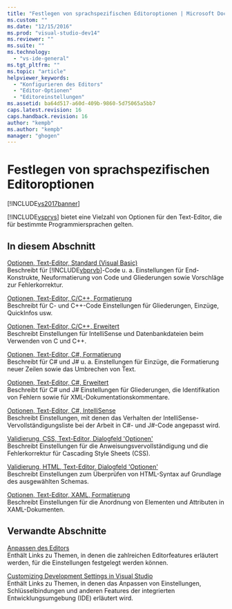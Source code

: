 ```yaml
---
title: "Festlegen von sprachspezifischen Editoroptionen | Microsoft Docs"
ms.custom: ""
ms.date: "12/15/2016"
ms.prod: "visual-studio-dev14"
ms.reviewer: ""
ms.suite: ""
ms.technology: 
  - "vs-ide-general"
ms.tgt_pltfrm: ""
ms.topic: "article"
helpviewer_keywords: 
  - "Konfigurieren des Editors"
  - "Editor-Optionen"
  - "Editoreinstellungen"
ms.assetid: ba64d517-a60d-409b-9860-5d75065a5bb7
caps.latest.revision: 16
caps.handback.revision: 16
author: "kempb"
ms.author: "kempb"
manager: "ghogen"
---
```

# Festlegen von sprachspezifischen Editoroptionen
[!INCLUDE[vs2017banner](../../code-quality/includes/vs2017banner.md)]

[!INCLUDE[vsprvs](../../code-quality/includes/vsprvs_md.md)] bietet eine Vielzahl von Optionen für den Text\-Editor, die für bestimmte Programmiersprachen gelten.  
  
## In diesem Abschnitt  
 [Optionen, Text\-Editor, Standard \(Visual Basic\)](../../ide/reference/options-text-editor-basic-visual-basic.md)  
 Beschreibt für [!INCLUDE[vbprvb](../../code-quality/includes/vbprvb_md.md)]\-Code u. a. Einstellungen für End\-Konstrukte, Neuformatierung von Code und Gliederungen sowie Vorschläge zur Fehlerkorrektur.  
  
 [Optionen, Text\-Editor, C\/C\+\+, Formatierung](../../ide/reference/options-text-editor-c-cpp-formatting.md)  
 Beschreibt für C\- und C\+\+\-Code Einstellungen für Gliederungen, Einzüge, QuickInfos usw.  
  
 [Optionen, Text\-Editor, C\/C\+\+, Erweitert](../../ide/reference/options-text-editor-c-cpp-advanced.md)  
 Beschreibt Einstellungen für IntelliSense und Datenbankdateien beim Verwenden von C und C\+\+.  
  
 [Optionen, Text\-Editor, C\#, Formatierung](../../ide/reference/options-text-editor-csharp-formatting.md)  
 Beschreibt für C\# und J\# u. a. Einstellungen für Einzüge, die Formatierung neuer Zeilen sowie das Umbrechen von Text.  
  
 [Optionen, Text\-Editor, C\#, Erweitert](../../ide/reference/options-text-editor-csharp-advanced.md)  
 Beschreibt für C\# und J\# Einstellungen für Gliederungen, die Identifikation von Fehlern sowie für XML\-Dokumentationskommentare.  
  
 [Optionen, Text\-Editor, C\#, IntelliSense](../../ide/reference/options-text-editor-csharp-intellisense.md)  
 Beschreibt Einstellungen, mit denen das Verhalten der IntelliSense\-Vervollständigungsliste bei der Arbeit in C\#\- und J\#\-Code angepasst wird.  
  
 [Validierung, CSS, Text\-Editor, Dialogfeld 'Optionen'](../Topic/Validation,%20CSS,%20Text%20Editor,%20Options%20Dialog%20Box.md)  
 Beschreibt Einstellungen für die Anweisungsvervollständigung und die Fehlerkorrektur für Cascading Style Sheets \(CSS\).  
  
 [Validierung, HTML, Text\-Editor, Dialogfeld 'Optionen'](../Topic/Validation,%20HTML,%20Text%20Editor,%20Options%20Dialog%20Box.md)  
 Beschreibt Einstellungen zum Überprüfen von HTML\-Syntax auf Grundlage des ausgewählten Schemas.  
  
 [Optionen, Text\-Editor, XAML, Formatierung](../../ide/reference/options-text-editor-xaml-formatting.md)  
 Beschreibt Einstellungen für die Anordnung von Elementen und Attributen in XAML\-Dokumenten.  
  
## Verwandte Abschnitte  
 [Anpassen des Editors](../../ide/customizing-the-editor.md)  
 Enthält Links zu Themen, in denen die zahlreichen Editorfeatures erläutert werden, für die Einstellungen festgelegt werden können.  
  
 [Customizing Development Settings in Visual Studio](http://msdn.microsoft.com/de-de/22c4debb-4e31-47a8-8f19-16f328d7dcd3)  
 Enthält Links zu Themen, in denen das Anpassen von Einstellungen, Schlüsselbindungen und anderen Features der integrierten Entwicklungsumgebung \(IDE\) erläutert wird.